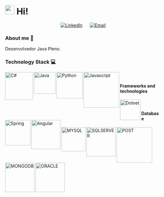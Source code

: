 <h1><img src="https://emojis.slackmojis.com/emojis/images/1563481434/6016/meow_coffee.png?1563481434" width="30"/> Hi! </h1>

<p align="center">
<a href="https://www.linkedin.com/in/lorena-fernandes-cunha-4a0765135/"><img alt="LinkedIn" src="https://img.shields.io/badge/LinkedIn-lorenafernandes-red?style=for-the-badge&logo=linkedin&labelColor=333333"></a> &nbsp &nbsp &nbsp<a href="mailto:lorena.cunha@hotmail.com"><img alt="Email" src="https://img.shields.io/badge/Email-lorena.cunha@hotmail.com-red?style=for-the-badge&logo=microsoft-outlook&labelColor=333333"></a>
</p>

### About me 💬
Desenvolvedor Java Pleno.

### Technology Stack 💻

<img align="left" alt="C#" width="90px" src="https://img.shields.io/badge/-C%20Sharp-333333?style=for-the-badge&logo=C%20Sharp" />
<img align="left" alt="Java" width="70px" src="https://img.shields.io/badge/-Java-333333?style=for-the-badge&logo=Java" />
<img align="left" alt="Python" width="85px" src="https://img.shields.io/badge/-python-333333?style=for-the-badge&logo=python" />
<img align="left" alt="Javascript" width="115px" src="https://img.shields.io/badge/-Javascript-333333?style=for-the-badge&logo=Javascript" />

<br/>

#### Frameworks and technologies
<img align="left" alt="Dotnet" width="66px" src= "https://img.shields.io/badge/-.net-333333?style=for-the-badge&logo=.net"/>
<img align="left" alt="Spring" width="82px" src="https://img.shields.io/badge/-spring-333334?style=for-the-badge&logo=spring" />
<img align="left" alt="Angular" width="94px" src="https://img.shields.io/badge/-angular-333334?style=for-the-badge&logo=angular" />



<br/>

#### Database

<img align="left" alt="MYSQL" width="78px" src="https://img.shields.io/badge/-mysql-333333?style=for-the-badge&logo=mysql" />
<img align="left" alt="SQLSERVER" width="95px" src="https://img.shields.io/badge/-Sql%20Server-333333?style=for-the-badge&logo=sql-server" />
<img align="left" alt="POST" width="115px" src="https://img.shields.io/badge/-postgresql-333333?style=for-the-badge&logo=postgresql" />
<img align="left" alt="MONGODB" width="95px" src="https://img.shields.io/badge/-mongodb-333333?style=for-the-badge&logo=mongodb" />
<img align="left" alt="ORACLE" width="95px" src="https://img.shields.io/badge/-mongodb-333333?style=for-the-badge&logo=oracle" />

<br/>
<br/>
